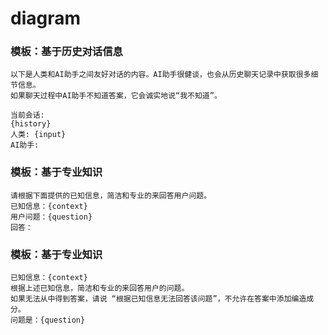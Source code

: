 # diagram


### 模板：基于历史对话信息
```
以下是人类和AI助手之间友好对话的内容。AI助手很健谈，也会从历史聊天记录中获取很多细节信息。
如果聊天过程中AI助手不知道答案，它会诚实地说“我不知道”。

当前会话:
{history}
人类: {input}
AI助手:
```

### 模板：基于专业知识
```
请根据下面提供的已知信息，简洁和专业的来回答用户问题。
已知信息：{context} 
用户问题：{question}
回答：
```

### 模板：基于专业知识
```
已知信息：{context} 
根据上述已知信息，简洁和专业的来回答用户的问题。
如果无法从中得到答案，请说 “根据已知信息无法回答该问题”，不允许在答案中添加编造成分。
问题是：{question}
```
